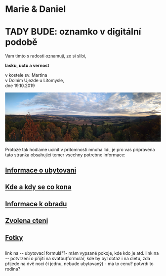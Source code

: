 #                                               **Marie & Daniel**

# TADY BUDE: oznamko v digitální podobě

Vam timto s radosti oznamuji,
ze si slibi,

**lasku, uctu a vernost**

v kostele sv. Martina\
v Dolnim Ujezde u Litomysle,\
dne 19.10.2019

![](./IMG_20180915_1833576-panorama~2.jpg)




Protoze tak hodlame ucinit v pritomnosti mnoha lidi,
je pro vas pripravena tato stranka obsahujici temer vsechny potrebne informace:


## [Informace o ubytovani](./TheHood.md)
## [Kde a kdy se co kona](./Plan.md)
##
## [Informace k obradu](./Gnosis.md)
## [Zvolena cteni](./Scripta.md)
##
## [Fotky](./Photo.md)
##
##
##

link na -- ubytovací formulář?- mám vypsané pokoje, kde kdo je atd.
link na -- potvrzení o přijití na svatbu(formulář, kde by byl dotaz i na dietu, zda přijede na dvě noci či jednu, nebude ubytovaný) - má to cenu? potvrdí to rodina?
